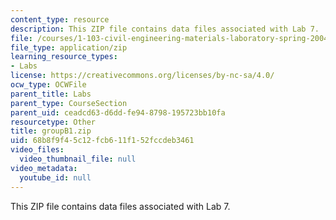```yaml
---
content_type: resource
description: This ZIP file contains data files associated with Lab 7.
file: /courses/1-103-civil-engineering-materials-laboratory-spring-2004/68b8f9f45c12fcb611f152fccdeb3461_groupB1.zip
file_type: application/zip
learning_resource_types:
- Labs
license: https://creativecommons.org/licenses/by-nc-sa/4.0/
ocw_type: OCWFile
parent_title: Labs
parent_type: CourseSection
parent_uid: ceadcd63-d6dd-fe94-8798-195723bb10fa
resourcetype: Other
title: groupB1.zip
uid: 68b8f9f4-5c12-fcb6-11f1-52fccdeb3461
video_files:
  video_thumbnail_file: null
video_metadata:
  youtube_id: null
---
```

This ZIP file contains data files associated with Lab 7.